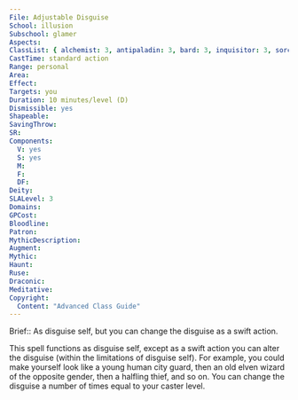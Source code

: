 ```yaml
---
File: Adjustable Disguise
School: illusion
Subschool: glamer
Aspects: 
ClassList: { alchemist: 3, antipaladin: 3, bard: 3, inquisitor: 3, sorcerer: 3, wizard: 3, witch: 3, occultist: 3, psychic: 3, mesmerist: 3, medium: 3 }
CastTime: standard action
Range: personal
Area: 
Effect: 
Targets: you
Duration: 10 minutes/level (D)
Dismissible: yes
Shapeable: 
SavingThrow: 
SR: 
Components:
  V: yes
  S: yes
  M: 
  F: 
  DF: 
Deity: 
SLALevel: 3
Domains: 
GPCost: 
Bloodline: 
Patron: 
MythicDescription: 
Augment: 
Mythic: 
Haunt: 
Ruse: 
Draconic: 
Meditative: 
Copyright:
  Content: "Advanced Class Guide"
---
```

Brief:: As disguise self, but you can change the disguise as a swift action.

This spell functions as disguise self, except as a swift action you can alter the disguise (within the limitations of disguise self). For example, you could make yourself look like a young human city guard, then an old elven wizard of the opposite gender, then a halfling thief, and so on. You can change the disguise a number of times equal to your caster level.
